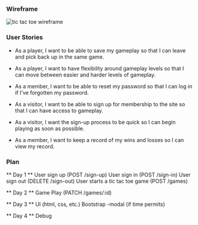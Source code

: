 ### Wireframe

![tic tac toe wireframe](https://i.imgur.com/sBlLhbX.png)

### User Stories

- As a player, I want to be able to save my gameplay so that I can leave and pick back up in the same game.

- As a player, I want to have flexibility around gameplay levels so that I can move between easier and harder levels of gameplay.

- As a member, I want to be able to reset my password so that I can log in if I've forgotten my password.

- As a visitor, I want to be able to sign up for membership to the site so that I can have access to gameplay.

- As a visitor, I want the sign-up process to be quick so I can begin playing as soon as possible.

- As a member, I want to keep a record of my wins and losses so I can view my record.

### Plan

** Day 1 **
 User sign up (POST /sign-up)
 User sign in (POST /sign-in)
 User sign out (DELETE /sign-out)
 User starts a tic tac toe game (POST /games)

** Day 2 **
 Game Play (PATCH /games/:id)

** Day 3 **
 UI (html, css, etc.)
 Bootstrap
  -modal (if time permits)

** Day 4 **
 Debug
